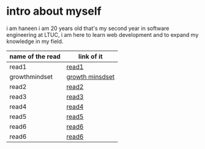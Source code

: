 
# intro about myself
i am haneen i am 20 years old that's my second year in software engineering at LTUC, i am here to learn web development and to expand my knowledge in my field.

name of the read | link of it 
 ------------ | ------------- 
  read1 | [read1](https://haneen-izz.github.io/reading-notes/read1) 
  growthmindset | [growth minsdset](https://haneen-izz.github.io/reading-notes/growthmindset) 
  read2 |[read2](https://haneen-izz.github.io/reading-notes/read2)  
  read3| [read3](https://haneen-izz.github.io/reading-notes/read3)
  read4| [read4](https://haneen-izz.github.io/reading-notes/read4) 
  read5| [read5](https://haneen-izz.github.io/reading-notes/read5) 
  read6| [read6](https://haneen-izz.github.io/reading-notes/read6) 
  read6| [read6](https://haneen-izz.github.io/reading-notes/read7) 

 

  

 
 

